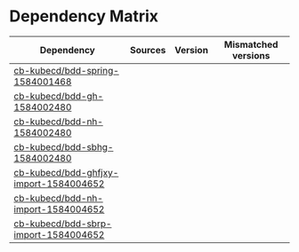 # Dependency Matrix

Dependency | Sources | Version | Mismatched versions
---------- | ------- | ------- | -------------------
[cb-kubecd/bdd-spring-1584001468](https://github.com/cb-kubecd/bdd-spring-1584001468.git) |  | []() | 
[cb-kubecd/bdd-gh-1584002480](https://github.com/cb-kubecd/bdd-gh-1584002480.git) |  | []() | 
[cb-kubecd/bdd-nh-1584002480](https://github.com/cb-kubecd/bdd-nh-1584002480.git) |  | []() | 
[cb-kubecd/bdd-sbhg-1584002480](https://github.com/cb-kubecd/bdd-sbhg-1584002480.git) |  | []() | 
[cb-kubecd/bdd-ghfjxy-import-1584004652](https://github.com/cb-kubecd/bdd-ghfjxy-import-1584004652.git) |  | []() | 
[cb-kubecd/bdd-nh-import-1584004652](https://github.com/cb-kubecd/bdd-nh-import-1584004652.git) |  | []() | 
[cb-kubecd/bdd-sbrp-import-1584004652](https://github.com/cb-kubecd/bdd-sbrp-import-1584004652.git) |  | []() | 
